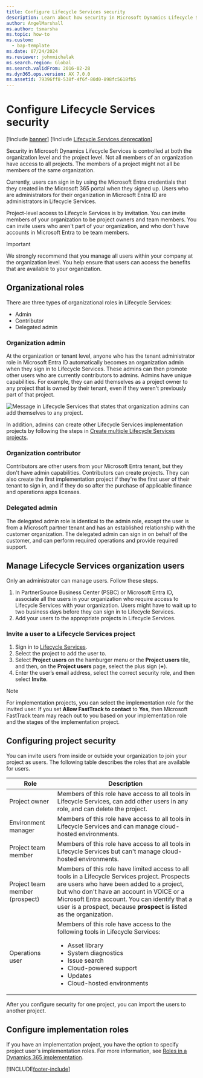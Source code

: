 ```yaml
---
title: Configure Lifecycle Services security
description: Learn about how security in Microsoft Dynamics Lifecycle Services is controlled at both the organization level and the project level.
author: AngelMarshall
ms.author: tsmarsha
ms.topic: how-to
ms.custom: 
  - bap-template
ms.date: 07/24/2024
ms.reviewer: johnmichalak
ms.search.region: Global
ms.search.validFrom: 2016-02-28
ms.dyn365.ops.version: AX 7.0.0
ms.assetid: 79396ff8-538f-4f6f-80d0-898fc5618fb5
---
```


# Configure Lifecycle Services security

[!include [banner](../includes/banner.md)]
[!include [Lifecycle Services deprecation](../includes/lcs-deprecation.md)]

Security in Microsoft Dynamics Lifecycle Services is controlled at both the organization level and the project level. Not all members of an organization have access to all projects. The members of a project might not all be members of the same organization. <br>

Currently, users can sign in by using the Microsoft Entra credentials that they created in the Microsoft 365 portal when they signed up. Users who are administrators for their organization in Microsoft Entra ID are administrators in Lifecycle Services. 

Project-level access to Lifecycle Services is by invitation. You can invite members of your organization to be project owners and team members. You can invite users who aren't part of your organization, and who don't have accounts in Microsoft Entra to be team members.

> [!IMPORTANT]
> We strongly recommend that you manage all users within your company at the organization level. You help ensure that users can access the benefits that are available to your organization.

## Organizational roles
There are three types of organizational roles in Lifecycle Services:

- Admin
- Contributor
- Delegated admin

### Organization admin
At the organization or tenant level, anyone who has the tenant administrator role in Microsoft Entra ID automatically becomes an organization admin when they sign in to Lifecycle Services. These admins can then promote other users who are currently contributors to admins. Admins have unique capabilities. For example, they can add themselves as a project owner to any project that is owned by their tenant, even if they weren't previously part of that project.

![Message in Lifecycle Services that states that organization admins can add themselves to any project.](media/OrgAdminProjectInject.png)

In addition, admins can create other Lifecycle Services implementation projects by following the steps in [Create multiple Lifecycle Services projects](../../fin-ops/get-started/implement-multiple-projects-aad-tenant.md#create-multiple-lcs-projects).

### Organization contributor
Contributors are other users from your Microsoft Entra tenant, but they don't have admin capabilities. Contributors can create projects. They can also create the first implementation project if they're the first user of their tenant to sign in, and if they do so after the purchase of applicable finance and operations apps licenses.

### Delegated admin
The delegated admin role is identical to the admin role, except the user is from a Microsoft partner tenant and has an established relationship with the customer organization. The delegated admin can sign in on behalf of the customer, and can perform required operations and provide required support.

## Manage Lifecycle Services organization users
Only an administrator can manage users. Follow these steps.

1.  In PartnerSource Business Center (PSBC) or Microsoft Entra ID, associate all the users in your organization who require access to Lifecycle Services with your organization. Users might have to wait up to two business days before they can sign in to Lifecycle Services.
2.  Add your users to the appropriate projects in Lifecycle Services.

### Invite a user to a Lifecycle Services project

1.  Sign in to [Lifecycle Services](https://lcs.dynamics.com/).
2.  Select the project to add the user to.
3.  Select **Project users** on the hamburger menu or the **Project users** tile, and then, on the **Project users** page, select the plus sign (**+**).
4.  Enter the user’s email address, select the correct security role, and then select **Invite**.

> [!NOTE]
> For implementation projects, you can select the implementation role for the invited user. If you set **Allow FastTrack to contact** to **Yes**, then Microsoft FastTrack team may reach out to you based on your implementation role and the stages of the implementation project.   


## Configuring project security
You can invite users from inside or outside your organization to join your project as users. The following table describes the roles that are available for users.

| Role                           | Description |
| ------------------------------ | ----------- |
| Project owner                  | Members of this role have access to all tools in Lifecycle Services, can add other users in any role, and can delete the project. |
| Environment manager            | Members of this role have access to all tools in Lifecycle Services and can manage cloud-hosted environments. |
| Project team member            | Members of this role have access to all tools in Lifecycle Services but can't manage cloud-hosted environments. |
| Project team member (prospect) | Members of this role have limited access to all tools in a Lifecycle Services project. Prospects are users who have been added to a project, but who don't have an account in VOICE or a Microsoft Entra account. You can identify that a user is a prospect, because **prospect** is listed as the organization. |
| Operations user                | Members of this role have access to the following tools in Lifecycle Services: <ul><li>Asset library</li><li>System diagnostics</li><li>Issue search</li><li>Cloud-powered support</li><li>Updates</li><li>Cloud-hosted environments</li></ul> |


After you configure security for one project, you can import the users to another project.

## Configure implementation roles 
If you have an implementation project, you have the option to specify project user's implementation roles. For more information, see [Roles in a Dynamics 365 implementation](/training/modules/get-started-implementation-project/01-2-roles).


[!INCLUDE[footer-include](../../../includes/footer-banner.md)]
